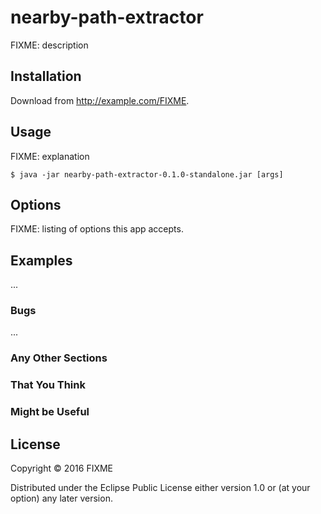 # nearby-path-extractor

FIXME: description

## Installation

Download from http://example.com/FIXME.

## Usage

FIXME: explanation

    $ java -jar nearby-path-extractor-0.1.0-standalone.jar [args]

## Options

FIXME: listing of options this app accepts.

## Examples

...

### Bugs

...

### Any Other Sections
### That You Think
### Might be Useful

## License

Copyright © 2016 FIXME

Distributed under the Eclipse Public License either version 1.0 or (at
your option) any later version.
